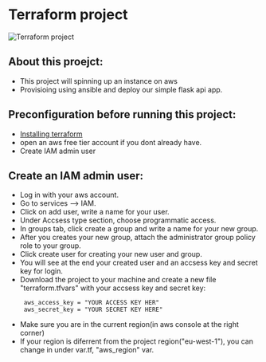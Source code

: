 # Terraform project
![Terraform project](https://user-images.githubusercontent.com/52320907/135708635-b58bd53c-0730-4de7-bdbe-df3dca0c6bd6.jpg)
 ## About this proejct:
 * This project will spinning up an instance on aws
 * Provisioing using ansible and deploy our simple flask api app.
 ## Preconfiguration before running this project:
 * <a href="https://learn.hashicorp.com/tutorials/terraform/install-cli">Installing terraform</a>
 * open an aws free tier account if you dont already have.
 * Create IAM admin user
 ## Create an IAM admin user:
 * Log in with your aws account.
 * Go to services --> IAM.
 * Click on add user, write a name for your user.
 * Under Accsess type section, choose programmatic access.
 * In groups tab, click create a group and write a name for your new group.
 * After you creates your new group, attach the administrator group policy role to your group.
 * Click create user for creating your new user and group.
 * You will see at the end your created user and an accsess key and secret key for login.
 * Download the project to your machine and create a new file "terraform.tfvars" with your accsess key and secret key:
   ```
    aws_access_key = "YOUR ACCESS KEY HER"
    aws_secret_key = "YOUR SECRET KEY HERE"
   ```
 * Make sure you are in the current region(in aws console at the right corner)
 * If your region is diferrent from the project region("eu-west-1"),
   you can change in under var.tf, "aws_region" var.
   
